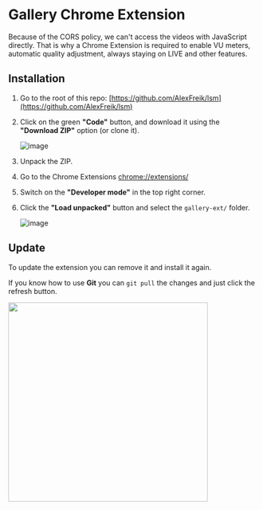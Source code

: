 # Gallery Chrome Extension

Because of the CORS policy, we can't access the videos with JavaScript directly.
That is why a Chrome Extension is required to enable VU meters, automatic quality adjustment, always staying on LIVE and other features.

## Installation

1. Go to the root of this repo: [https://github.com/AlexFreik/lsm](https://github.com/AlexFreik/lsm)
2. Click on the green **"Code"** button, and download it using the **"Download ZIP"** option (or clone it).

    ![image](./assets/download-zip.avif)

3. Unpack the ZIP.
4. Go to the Chrome Extensions [chrome://extensions/](chrome://extensions/)
5. Switch on the **"Developer mode"** in the top right corner.
6. Click the **"Load unpacked"** button and select the `gallery-ext/` folder.

    ![image](./assets/load-unpacked.avif)

## Update

To update the extension you can remove it and install it again.

If you know how to use **Git** you can `git pull` the changes and just click
the refresh button.

<img src="./assets/remove-or-reload.avif" width="400">

